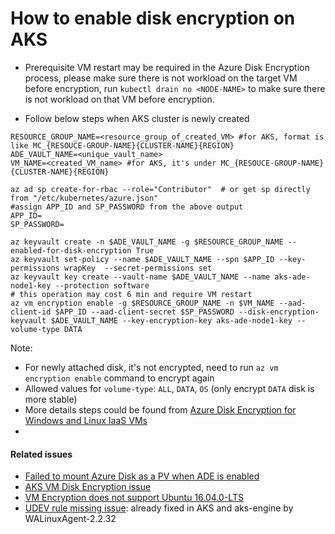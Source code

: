 # How to enable disk encryption on AKS
 - Prerequisite
VM restart may be required in the Azure Disk Encryption process, please make sure there is not workload on the target VM before encryption, run `kubectl drain no <NODE-NAME>` to make sure there is not workload on that VM before encryption.

 - Follow below steps when AKS cluster is newly created
```
RESOURCE_GROUP_NAME=<resource_group_of_created_VM> #for AKS, format is like MC_{RESOUCE-GROUP-NAME}{CLUSTER-NAME}{REGION}
ADE_VAULT_NAME=<unique_vault_name>
VM_NAME=<created_VM_name> #for AKS, it's under MC_{RESOUCE-GROUP-NAME}{CLUSTER-NAME}{REGION}

az ad sp create-for-rbac --role="Contributor"  # or get sp directly from "/etc/kubernetes/azure.json"
#assign APP_ID and SP_PASSWORD from the above output
APP_ID=
SP_PASSWORD=

az keyvault create -n $ADE_VAULT_NAME -g $RESOURCE_GROUP_NAME --enabled-for-disk-encryption True
az keyvault set-policy --name $ADE_VAULT_NAME --spn $APP_ID --key-permissions wrapKey  --secret-permissions set
az keyvault key create --vault-name $ADE_VAULT_NAME --name aks-ade-node1-key --protection software
# this operation may cost 6 min and require VM restart
az vm encryption enable -g $RESOURCE_GROUP_NAME -n $VM_NAME --aad-client-id $APP_ID --aad-client-secret $SP_PASSWORD --disk-encryption-keyvault $ADE_VAULT_NAME --key-encryption-key aks-ade-node1-key --volume-type DATA
```

Note: 
 - For newly attached disk, it's not encrypted, need to run `az vm encryption enable` command to encrypt again
 - Allowed values for `volume-type`: `ALL`, `DATA`, `OS` (only encrypt `DATA` disk is more stable)
 - More details steps could be found from [Azure Disk Encryption for Windows and Linux IaaS VMs](https://docs.microsoft.com/en-us/azure/security/azure-security-disk-encryption)
 - 

#### Related issues
 - [Failed to mount Azure Disk as a PV when ADE is enabled](https://github.com/kubernetes/kubernetes/issues/66443)
 - [AKS VM Disk Encryption issue](https://github.com/Azure/AKS/issues/629)
 - [VM Encryption does not support Ubuntu 16.04.0-LTS](https://github.com/Azure/azure-cli/issues/2507)
 - [UDEV rule missing issue](https://github.com/kubernetes/kubernetes/issues/66443#issuecomment-406765240): already fixed in AKS and aks-engine by WALinuxAgent-2.2.32
